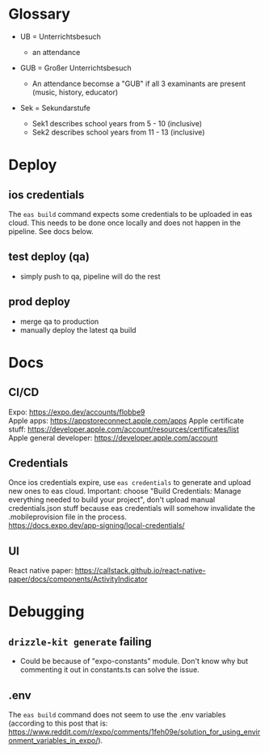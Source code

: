 # Glossary
- UB = Unterrichtsbesuch
    - an attendance

- GUB = Großer Unterrichtsbesuch
    - An attendance becomse a "GUB" if all 3 examinants are present (music, history, educator)

- Sek = Sekundarstufe
    - Sek1 describes school years from 5 - 10 (inclusive)
    - Sek2 describes school years from 11 - 13 (inclusive)


# Deploy
## ios credentials
The `eas build` command expects some credentials to be uploaded in eas cloud. This needs to be done once locally and does not happen in the pipeline. See docs below. 

## test deploy (qa)
- simply push to qa, pipeline will do the rest

## prod deploy
- merge qa to production
- manually deploy the latest qa build


# Docs
## CI/CD
Expo: https://expo.dev/accounts/flobbe9 <br>
Apple apps: https://appstoreconnect.apple.com/apps
Apple certificate stuff: https://developer.apple.com/account/resources/certificates/list <br>
Apple general developer: https://developer.apple.com/account <br>

## Credentials
Once ios credentials expire, use `eas credentials` to generate and upload new ones to eas cloud. Important: choose "Build Credentials: Manage everything needed to build your project", don't
upload manual credentials.json stuff because eas credentials will somehow invalidate the .mobileprovision file in the process. <br>
https://docs.expo.dev/app-signing/local-credentials/

## UI
React native paper: https://callstack.github.io/react-native-paper/docs/components/ActivityIndicator <br>

# Debugging
## `drizzle-kit generate` failing
- Could be because of "expo-constants" module. Don't know why but commenting it out in constants.ts can solve the issue.

## .env
The `eas build` command does not seem to use the .env variables (according to this post that is: https://www.reddit.com/r/expo/comments/1feh09e/solution_for_using_environment_variables_in_expo/).